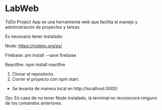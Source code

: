 # LabWeb

ToDo Project App es una herramienta web que facilita el manejo y administración de proyectos y tareas. 

Es necesario tener instalado:

Node: https://nodejs.org/es/

Firebase: pm install --save firebase 

Reactfire: npm install reactfire

1. Clonar el repositorio. 
2. Correr el proyecto con npm start.
* Se levanta de manera local en http://localhost:3000/

Ojo:
En caso de no tener Node instalado, la terminal no reconocerá ninguno de los comandos anteriores.

